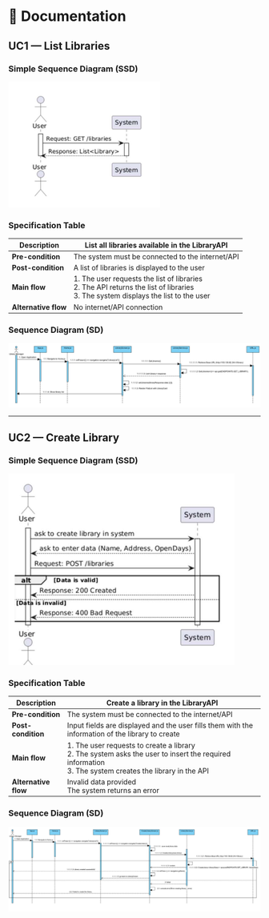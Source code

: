 # 📑 Documentation

## UC1 — List Libraries

### Simple Sequence Diagram (SSD)
![SSD1](./SSD/UC1-SSD.png)

### Specification Table
| **Description**       | List all libraries available in the LibraryAPI |
|------------------------|-----------------------------------------------|
| **Pre-condition**      | The system must be connected to the internet/API |
| **Post-condition**     | A list of libraries is displayed to the user  |
| **Main flow**          | 1. The user requests the list of libraries <br> 2. The API returns the list of libraries <br> 3. The system displays the list to the user |
| **Alternative flow**   | No internet/API connection |

### Sequence Diagram (SD)
![SD1](./SD/UC1-SD.png)


---

## UC2 — Create Library

### Simple Sequence Diagram (SSD)
![SSD2](./SSD/UC2-SSD.png)

### Specification Table
| **Description**       | Create a library in the LibraryAPI |
|------------------------|------------------------------------|
| **Pre-condition**      | The system must be connected to the internet/API |
| **Post-condition**     | Input fields are displayed and the user fills them with the information of the library to create |
| **Main flow**          | 1. The user requests to create a library <br> 2. The system asks the user to insert the required information <br> 3. The system creates the library in the API |
| **Alternative flow**   | Invalid data provided <br> The system returns an error |

### Sequence Diagram (SD)
![SD2](./SD/UC2-SD.png)




